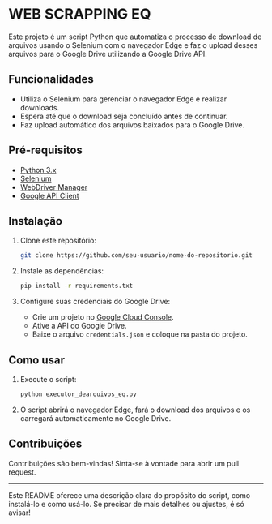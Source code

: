 # WEB SCRAPPING EQ

Este projeto é um script Python que automatiza o processo de download de arquivos usando o Selenium com o navegador Edge e faz o upload desses arquivos para o Google Drive utilizando a Google Drive API.

## Funcionalidades

- Utiliza o Selenium para gerenciar o navegador Edge e realizar downloads.
- Espera até que o download seja concluído antes de continuar.
- Faz upload automático dos arquivos baixados para o Google Drive.
  
## Pré-requisitos

- [Python 3.x](https://www.python.org/downloads/)
- [Selenium](https://www.selenium.dev/)
- [WebDriver Manager](https://pypi.org/project/webdriver-manager/)
- [Google API Client](https://googleapis.dev/python/google-api-core/latest/index.html)

## Instalação

1. Clone este repositório:

   ```bash
   git clone https://github.com/seu-usuario/nome-do-repositorio.git
   ```

2. Instale as dependências:

   ```bash
   pip install -r requirements.txt
   ```

3. Configure suas credenciais do Google Drive:

   - Crie um projeto no [Google Cloud Console](https://console.cloud.google.com/).
   - Ative a API do Google Drive.
   - Baixe o arquivo `credentials.json` e coloque na pasta do projeto.

## Como usar

1. Execute o script:

   ```bash
   python executor_dearquivos_eq.py
   ```

2. O script abrirá o navegador Edge, fará o download dos arquivos e os carregará automaticamente no Google Drive.

## Contribuições

Contribuições são bem-vindas! Sinta-se à vontade para abrir um pull request.

---

Este README oferece uma descrição clara do propósito do script, como instalá-lo e como usá-lo. Se precisar de mais detalhes ou ajustes, é só avisar!
 
